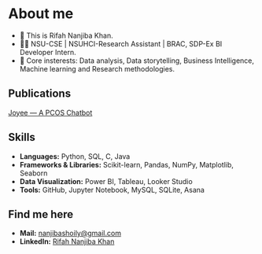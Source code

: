 # About me
- 🤚 This is Rifah Nanjiba Khan.
- 👩‍🎓 NSU-CSE | NSUHCI-Research Assistant | BRAC, SDP-Ex BI Developer Intern.
- 🌱 Core insterests: Data analysis, Data storytelling, Business Intelligence, Machine learning and Research methodologies.

## Publications
[Joyee — A PCOS Chatbot]([url](https://link.springer.com/chapter/10.1007/978-3-031-93236-6_13))

## Skills

- **Languages:** Python, SQL, C, Java  
- **Frameworks & Libraries:** Scikit-learn, Pandas, NumPy, Matplotlib, Seaborn  
- **Data Visualization:** Power BI, Tableau, Looker Studio  
- **Tools:** GitHub, Jupyter Notebook, MySQL, SQLite, Asana

## Find me here
- **Mail:** nanjibashoily@gmail.com
- **LinkedIn:** [Rifah Nanjiba Khan](https://www.linkedin.com/in/rifah-nanjiba-khan-260a3221b)


